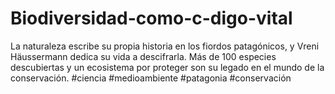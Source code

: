 # Biodiversidad-como-c-digo-vital
La naturaleza escribe su propia historia en los fiordos patagónicos, y Vreni Häussermann dedica su vida a descifrarla. Más de 100 especies descubiertas y un ecosistema por proteger son su legado en el mundo de la conservación. #ciencia #medioambiente #patagonia #conservación

